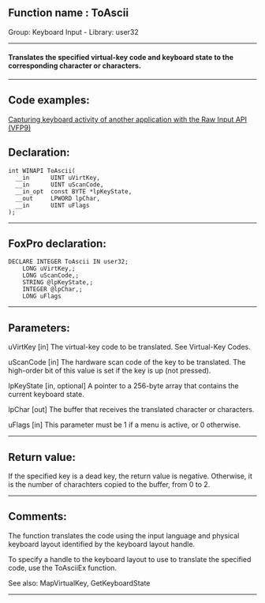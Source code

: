 
## Function name : ToAscii
Group: Keyboard Input - Library: user32    
***  


#### Translates the specified virtual-key code and keyboard state to the corresponding character or characters.
***  


## Code examples:
[Capturing keyboard activity of another application with the Raw Input API (VFP9)](../../samples/sample_572.md)  

## Declaration:
```foxpro  
int WINAPI ToAscii(
  __in      UINT uVirtKey,
  __in      UINT uScanCode,
  __in_opt  const BYTE *lpKeyState,
  __out     LPWORD lpChar,
  __in      UINT uFlags
);  
```  
***  


## FoxPro declaration:
```foxpro  
DECLARE INTEGER ToAscii IN user32;
	LONG uVirtKey,;
	LONG uScanCode,;
	STRING @lpKeyState,;
	INTEGER @lpChar,;
	LONG uFlags  
```  
***  


## Parameters:
uVirtKey [in]
The virtual-key code to be translated. See Virtual-Key Codes.

uScanCode [in]
The hardware scan code of the key to be translated. The high-order bit of this value is set if the key is up (not pressed).

lpKeyState [in, optional]
A pointer to a 256-byte array that contains the current keyboard state.

lpChar [out]
The buffer that receives the translated character or characters.

uFlags [in]
This parameter must be 1 if a menu is active, or 0 otherwise.  
***  


## Return value:
If the specified key is a dead key, the return value is negative. Otherwise, it is the number of charachters copied to the buffer, from 0 to 2.  
***  


## Comments:
The function translates the code using the input language and physical keyboard layout identified by the keyboard layout handle.  
  
To specify a handle to the keyboard layout to use to translate the specified code, use the ToAsciiEx function.  
  
See also: MapVirtualKey, GetKeyboardState   
  
***  

